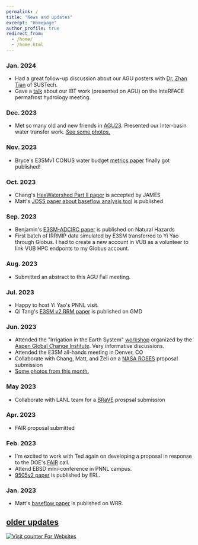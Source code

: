 ```yaml
---
permalink: /
title: "News and updates"
excerpt: "Homepage"
author_profile: true
redirect_from: 
  - /home/
  - /home.html
---
```

### Jan. 2024
- Had a great follow-up discussion about our AGU posters with [Dr. Zhan Tian](https://www.sustech.edu.cn/en/faculties/tianzhan.html) of SUSTech. 
- Gave a [talk](https://simhydro.com/slides/2024-Interface-PHmeeting.html) about our IBT work (presented on AGU) on the InteRFACE permafrost hydrology meeting.

### Dec. 2023
- Met so many old and new friends in [AGU23](https://www.agu.org/fall-meeting). Presented our Inter-basin water transfer work. [See some photos.](https://simhydro.com/slides/2023-AGU-Photos.html)

### Nov. 2023
- Bryce's E3SMv1 CONUS water budget [metrics paper](../_publications/2023-E3SMv1-CONUS.md) finally got published!

### Oct. 2023
- Chang's [HexWatershed Part II paper](../_publications/2023-Hexwatershed-P2.md) is accepted by JAMES
- Matt's [JOSS paper about baseflow analysis tool](https://joss.theoj.org/papers/10.21105/joss.05492) is published

### Sep. 2023
- Benjamin's [E3SM-ADCIRC paper](../_publications/2023-MOSART-ADCIRC.md) is published on Natural Hazards
- First batch of IRRMIP data simulated by E3SM transferred to Yi Yao through Globus. I had to create a new account in VUB as a volunteer to link VUB HPC endponts to my Globus account.

### Aug. 2023
- Submitted an abstract to this AGU Fall meeting.

### Jul. 2023
- Happy to host Yi Yao's PNNL visit.
- Qi Tang's [E3SM v2 RRM paper](../_publications/2023-E3SMv2-regional-refined.md) is published on GMD

### Jun. 2023
- Attended the "Irrigation in the Earth System" [workshop](https://www.agci.org/workshops/7014x0000002IxWAAU/irrigation-in-the-earth-system-priorities-for-data-modeling-and-cross-disciplinary-research) organized by the [Aspen Global Change Institute](https://www.agci.org/). Very informative discussions.
- Attended the E3SM all-hands meeting in Denver, CO
- Collaborate with Chang, Matt, and Zeli on a [NASA ROSES](https://nspires.nasaprs.com/external/solicitations/summary.do?solId=%7b274C8365-A038-339F-A3AE-8F5BFE178312%7d&path=&method=init) proposal submission
- [Some photos from this month.](https://simhydro.com/slides/2023-AGCI-Photos.html)

### May 2023
- Collaborate with LANL team for a [BRaVE](https://www.energy.gov/science/articles/department-energy-announces-105-million-research-support-biopreparedness-research) prospsal submission

### Apr. 2023
- FAIR proposal submitted

### Feb. 2023
- I'm excited to work with Ted again on developing a proposal in response to the DOE's [FAIR](https://science.osti.gov/Initiatives/FAIR/Funding-Opportunities) call.
- Attend EBSD mini-conference in PNNL campus.
- [9505v2 paper](../_publications/2023-ERL-9505v3.md) is published by ERL.

### Jan. 2023
- Matt's [baseflow paper](../_publications/2023-WRR-baseflow.md) is published on WRR.

## [older updates](https://simhydro.com/older_updates/)

[comment]: <> (<a class="twitter-timeline" data-height="300" href="https://twitter.com/tianzhou?ref_src=twsrc%5Etfw">Tweets by tianzhou</a> <script async src="https://platform.twitter.com/widgets.js" charset="utf-8"></script>)

<!-- hitwebcounter Code START -->
<a href="https://www.hitwebcounter.com" target="_blank">
<img src="https://hitwebcounter.com/counter/counter.php?page=9849551&style=0007&nbdigits=6&type=page&initCount=10" title="Counter Widget" Alt="Visit counter For Websites"   border="0" /></a>